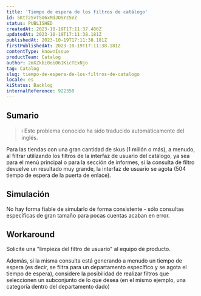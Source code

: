 ```yaml
---
title: 'Tiempo de espera de los filtros de catálogo'
id: 5KtT2SvTSO6xMdJOSYz5VZ
status: PUBLISHED
createdAt: 2023-10-19T17:11:37.486Z
updatedAt: 2023-10-19T17:11:38.181Z
publishedAt: 2023-10-19T17:11:38.181Z
firstPublishedAt: 2023-10-19T17:11:38.181Z
contentType: knownIssue
productTeam: Catalog
author: 2mXZkbi0oi061KicTExNjo
tag: Catalog
slug: tiempo-de-espera-de-los-filtros-de-catalogo
locale: es
kiStatus: Backlog
internalReference: 922350
---
```


## Sumario

>ℹ️ Este problema conocido ha sido traducido automáticamente del inglés.


Para las tiendas con una gran cantidad de skus (1 millón o más), a menudo, al filtrar utilizando los filtros de la interfaz de usuario del catálogo, ya sea para el menú principal o para la sección de informes, si la consulta de filtro devuelve un resultado muy grande, la interfaz de usuario se agota (504 tiempo de espera de la puerta de enlace).



## Simulación


No hay forma fiable de simularlo de forma consistente - sólo consultas específicas de gran tamaño para pocas cuentas acaban en error.



## Workaround


Solicite una "limpieza del filtro de usuario" al equipo de producto.

Además, si la misma consulta está generando a menudo un tiempo de espera (es decir, se filtra para un departamento específico y se agota el tiempo de espera), considere la posibilidad de realizar filtros que seleccionen un subconjunto de lo que desea (en el mismo ejemplo, una categoría dentro del departamento dado)





